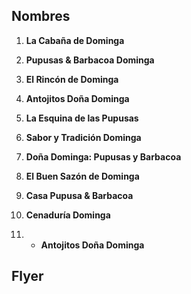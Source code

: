 

## Nombres

1. **La Cabaña de Dominga**
    
2. **Pupusas & Barbacoa Dominga**
    
3. **El Rincón de Dominga**
    
4. **Antojitos Doña Dominga**
    
5. **La Esquina de las Pupusas**
    
6. **Sabor y Tradición Dominga**
    
7. **Doña Dominga: Pupusas y Barbacoa**
    
8. **El Buen Sazón de Dominga**
    
9. **Casa Pupusa & Barbacoa**
    
10. **Cenaduría Dominga**
    
11. - **Antojitos Doña Dominga**

## Flyer

